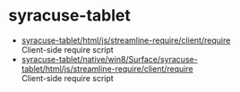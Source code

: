 # syracuse-tablet

* [syracuse-tablet/html/js/streamline-require/client/require](html/js/streamline-require/client/require.md)  
  Client-side require script
* [syracuse-tablet/native/win8/Surface/syracuse-tablet/html/js/streamline-require/client/require](native/win8/Surface/syracuse-tablet/html/js/streamline-require/client/require.md)  
  Client-side require script
